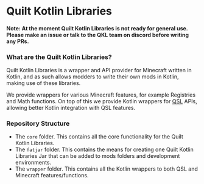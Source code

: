# Quilt Kotlin Libraries

#### Note: At the moment Quilt Kotlin Libraries is not ready for general use. Please make an issue or talk to the QKL team on discord before writing any PRs.


### What are the Quilt Kotlin Libraries?

Quilt Kotlin Libraries is a wrapper and API provider for Minecraft written in Kotlin, and as such allows modders to 
write their own mods in Kotlin, making use of these libraries.

We provide wrappers for various Minecraft features, for example Registries and Math functions. On top of this we provide
Kotlin wrappers for [QSL](https://github.com/QuiltMC/quilt-standard-libraries) APIs, allowing better Kotlin integration
with QSL features.


### Repository Structure
* The `core` folder. This contains all the core functionality for the Quilt Kotlin Libraries.
* The `fatjar` folder. This contains the means for creating one Quilt Kotlin Libraries Jar that can be added to mods
folders and development environments.
* The `wrapper` folder. This contains all the Kotlin wrappers to both QSL and Minecraft features/functions.